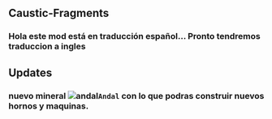 ## Caustic-Fragments

### Hola este mod está en traducción español... Pronto tendremos traduccion a ingles

## Updates

### nuevo mineral ![andal](https://user-images.githubusercontent.com/93954648/167063653-dd4c5337-1b5b-428e-8aac-90c3eca1ce56.png)``Andal`` con lo que podras construir nuevos hornos y maquinas.

